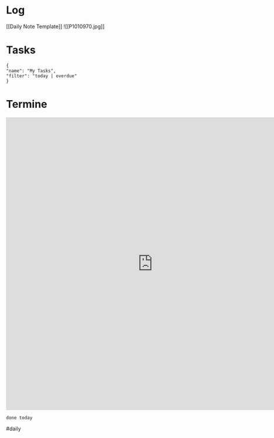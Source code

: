 # Log
[[Daily Note Template]]
![[P1010970.jpg]]

# Tasks
```todoist
{
"name": "My Tasks",
"filter": "today | overdue"
}
```

# Termine
<iframe src="https://office.mailbox.org/appsuite/#!!&app=io.ox/calendar&folder=cal://0/31&perspective=month" style="border: 0" width="800" height="800" frameborder="0" scrolling="no"></iframe>

```tasks
done today
```

#daily 
